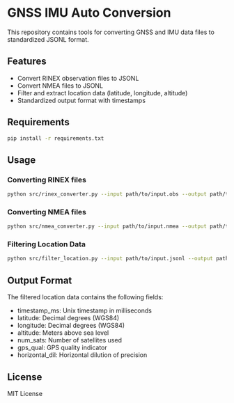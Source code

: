 # GNSS IMU Auto Conversion

This repository contains tools for converting GNSS and IMU data files to standardized JSONL format.

## Features

- Convert RINEX observation files to JSONL
- Convert NMEA files to JSONL
- Filter and extract location data (latitude, longitude, altitude)
- Standardized output format with timestamps

## Requirements

```bash
pip install -r requirements.txt
```

## Usage

### Converting RINEX files

```bash
python src/rinex_converter.py --input path/to/input.obs --output path/to/output.jsonl
```

### Converting NMEA files

```bash
python src/nmea_converter.py --input path/to/input.nmea --output path/to/output.jsonl
```

### Filtering Location Data

```bash
python src/filter_location.py --input path/to/input.jsonl --output path/to/output.jsonl
```

## Output Format

The filtered location data contains the following fields:
- timestamp_ms: Unix timestamp in milliseconds
- latitude: Decimal degrees (WGS84)
- longitude: Decimal degrees (WGS84)
- altitude: Meters above sea level
- num_sats: Number of satellites used
- gps_qual: GPS quality indicator
- horizontal_dil: Horizontal dilution of precision

## License

MIT License
